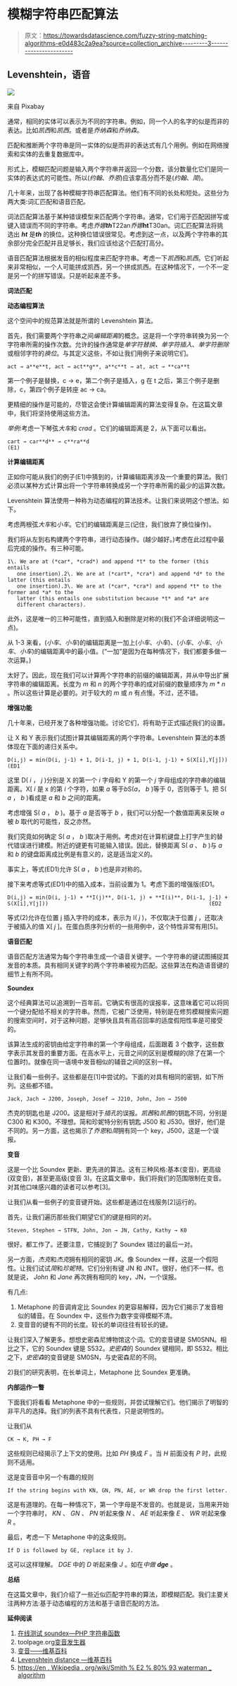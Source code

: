 # 模糊字符串匹配算法

> 原文：<https://towardsdatascience.com/fuzzy-string-matching-algorithms-e0d483c2a9ea?source=collection_archive---------3----------------------->

## Levenshtein，语音

![](img/92e263db5b7c441c5b987dbf6bada84f.png)

来自 Pixabay

通常，相同的实体可以表示为不同的字符串。例如，同一个人的名字的似是而非的表达。比如*凯西*和*凯西*。或者是*乔纳森*和*乔纳森*。

匹配和推断两个字符串是同一实体的似是而非的表达式有几个用例。例如在网络搜索和实体的去重复数据库中。

形式上，模糊匹配问题是输入两个字符串并返回一个分数，该分数量化它们是同一实体的表达式的可能性。所以(*约翰*、*乔恩*)应该拿高分而不是(*约翰*、*简*)。

几十年来，出现了各种模糊字符串匹配算法。他们有不同的长处和短处。这些分为两大类:词汇匹配和语音匹配。

词法匹配算法基于某种错误模型来匹配两个字符串。通常，它们用于匹配因拼写或键入错误而不同的字符串。考虑*乔娜****th***T22an*乔娜***ht**T30an。词汇匹配算法将挑选出 ***ht*** 是***th*** 的换位。这种换位错误很常见。考虑到这一点，以及两个字符串的其余部分完全匹配并且足够长，我们应该给这个匹配打高分。

语音匹配算法根据发音的相似程度来匹配字符串。考虑一下*凯西*和*凯西*。它们听起来非常相似，一个人可能拼成凯西，另一个拼成凯西。在这种情况下，一个不一定是另一个的拼写错误。只是听起来差不多。

**词法匹配**

**动态编程算法**

这个空间中的规范算法就是所谓的 Levenshtein 算法。

首先，我们需要两个字符串之间*编辑距离*的概念。这是将一个字符串转换为另一个字符串所需的操作次数。允许的操作通常是*单字符替换、单字符插入*、*单字符删除*或相邻字符的*换位*。与其定义这些，不如让我们用例子来说明它们。

```
act → a**e**t, act → act**g**, a**c**t → at, act → **ca**t
```

第一个例子是替换，c → e，第二个例子是插入，g 在 t 之后，第三个例子是删除，c，第四个例子是转座 ac → ca。

更精细的操作是可能的，尽管这会使计算编辑距离的算法变得复杂。在这篇文章中，我们将坚持使用这些方法。

*举例*:考虑一下琴弦*大车*和 *crad* 。它们的编辑距离是 2，从下面可以看出。

```
cart → car**d** → c**ra**d                                              (E1)
```

**计算编辑距离**

正如你可能从我们的例子(E1)中猜到的，计算编辑距离涉及一个重要的算法。我们必须以某种方式计算出将一个字符串转换成另一个字符串所需的最少的运算次数。

Levenshtein 算法使用一种称为动态编程的算法技术。让我们来说明这个想法。如下。

考虑两根弦*大车*和*小车*。它们的编辑距离是三(记住，我们放弃了换位操作)。

我们将从左到右构建两个字符串，进行动态操作。(越少越好。)考虑在此过程中最后完成的操作。有三种可能。

```
1\. We are at (*car*, *crad*) and append *t* to the former (this entails   
   one insertion).2\. We are at (*cart*, *cra*) and append *d* to the latter (this entails
   one insertion).3\. We are at (*car*, *cra*) and append *t* to the former and *a* to the 
   latter (this entails one substitution because *t* and *a* are 
   different characters).
```

此外，这是唯一的三种可能性，直到插入和删除是对称的(我们不会详细说明这一点)。

从 1-3 来看，(*小车*、*小车*)的编辑距离是一加上(*小车*、*小车*)、(*小车*、*小车*、*小车*、*小车*)的编辑距离中的最小值。(“一加”是因为在每种情况下，我们都要多做一次运算。)

太好了。因此，现在我们可以计算两个字符串的前缀的编辑距离，并从中导出扩展字符串的编辑距离。长度为 *m* 和 *n* 的两个字符串的成对前缀的数量顺序为 *m* * *n* 。所以这些计算是必要的。对于较大的 *m* 或 *n* 有点慢。不过，还不错。

**增强功能**

几十年来，已经开发了各种增强功能。讨论它们，将有助于正式描述我们的设置。

让 X 和 Y 表示我们试图计算其编辑距离的两个字符串。Levenshtein 算法的本质体现在下面的递归关系中。

```
D(i,j) = min(D(i, j-1) + 1, D(i-1, j) + 1, D(i-1, j-1) + S(X[i],Y[j]))                                                   (ED1
```

这里 D( *i* ， *j* )分别是 X 的第一个 *i* 字母和 Y 的第一个 *j* 字母组成的字符串的编辑距离。X[ *i* 是 x 的第 *i* 个字符，如果 *a* 等于*b*S(*a*， *b* )等于 0，否则等于 1。把 S( *a* ， *b* )看成是 *a* 和 *b* 之间的距离。

考虑增强 S( *a* ， *b* )。基于 *a* 是否等于 *b* ，我们可以分配一个数值距离来反映 *a* 被 *b* 取代的可能性，反之亦然。

我们究竟如何确定 S( *a* ， *b* )取决于用例。考虑对在计算机键盘上打字产生的替代错误进行建模。附近的键更有可能输入错误。因此，替换距离 S( *a* 、 *b* )与 *a* 和 *b* 的键盘距离成比例是有意义的，这是适当定义的。

事实上，等式(ED1)允许 S( *a* ， *b* )也是非对称的。

接下来考虑等式(ED1)中的插入成本，当前设置为 1。考虑下面的增强版(ED1。

```
D(i,j) = min(D(i, j-1) + **I(j)**, D(i-1, j) + **I(i)**, D(i-1, j-1) + S(X[i],Y[j]))                                                   (ED2
```

等式(2)允许在位置 j 插入字符的成本，表示为 I( *j* )，不仅取决于位置 *j* ，还取决于被插入的值 X[ *j* ]。在蛋白质序列分析的一些用例中，这个特性非常有用[5]。

**语音匹配**

语音匹配方法通常为每个字符串生成一个语音关键字。一个字符串的键试图捕捉其发音的本质。具有相同关键字的两个字符串被视为匹配。这些算法在构造语音键的细节上有所不同。

**Soundex**

这个经典算法可以追溯到一百年前。它确实有很高的误报率，这意味着它可以将同一个键分配给不相关的字符串。然而，它被广泛使用，特别是在修剪模糊搜索问题的搜索空间时，对于这种问题，足够快且具有高召回率的适度假阳性率是可接受的。

该算法生成的密钥由给定字符串的第一个字母组成，后面跟着 3 个数字，这些数字表示其发音的重要方面。在高水平上，元音之间的区别是模糊的(除了在第一个位置时)。就像在同一语境中发音相似的辅音之间的区别一样。

让我们看一些例子。这些都是在[1]中尝试的。下面的对具有相同的密钥，如下所列。这些都不错。

```
Jack, Jach → J200, Joseph, Josef → J210, John, Jon → J500
```

杰克的钥匙也是 J200。这是相对于*插孔*的误报。*凯茜*和*凯茜*的钥匙不同，分别是 C300 和 K300。不理想。简和珍妮特分别有钥匙 J500 和 J530。很好，他们是不同的。另一方面，这也揭示了*乔恩*和*简*拥有同一个 key，J500，这是一个误报。

**变音**

这是一个比 Soundex 更新、更先进的算法。这有三种风格:基本(变音)，更高级(双变音)，甚至更高级(变音 3)。在这篇文章中，我们将我们的范围限制在变音。对其他口味感兴趣的读者可以参考[3]。

让我们从看一些例子的变音键开始。这些都是通过在线服务[2]运行的。

首先，让我们遍历那些我们期望它们的键是相同的对。

```
Steven, Stephen → STFN, John, Jon → JN, Cathy, Kathy → K0
```

很好。都工作了。还要注意，它捕捉到了 Soundex 错过的最后一对。

另一方面，*杰克*和*杰克*拥有相同的密钥 JK。像 Soundex 一样，这是一个假阳性。让我们试试*简*和*珍妮特*。它们分别有键 JN 和 JNT。很好，他们不一样。也就是说， *John* 和 *Jane* 再次拥有相同的 key，JN，一个误报。

有几点:

1.  Metaphone 的音调肯定比 Soundex 的更容易解释，因为它们揭示了发音相似的辅音。在 Soundex 中，这些作为数字变得模糊不清。
2.  变音音的键有不同的长度。较长的单词往往有较长的键。

让我们深入了解更多。想想史密森尼博物馆这个词。它的变音键是 SM0SNN。相比之下，它的 Soundex 键是 S532。*史密森*的 Soundex 键相同，即 S532。相比之下，*史密森*的变音键是 SM0SN，与史密森尼的不同。

2)我们的研究表明，在长单词上，Metaphone 比 Soundex 更准确。

**内部运作一瞥**

下面我们将看看 Metaphone 中的一些规则，并尝试理解它们。他们揭示了明智的非平凡的选择。我们的列表不具有代表性，只是说明性的。

让我们从

```
CK → K, PH → F
```

这些规则已经揭示了上下文的使用。比如 *PH* 换成 *F* 。当 *H* 前面没有 *P* 时，此规则不适用。

这是变音音中另一个有趣的规则

```
If the string begins with KN, GN, PN, AE, or WR drop the first letter.
```

这是有道理的。在每一种情况下，第一个字母是不发音的。也就是说，当用来开始一个字符串时， *KN* 、 *GN* 、 *PN* 听起来像 *N* 、 *AE* 听起来像 *E* 、 *WR* 听起来像 *R* 。

最后，考虑一下 Metaphone 中的这条规则。

```
If D is followed by GE, replace it by J.
```

这可以这样理解。 *DGE* 中的 *D* 听起来像 *J* 。如在*中做* ***dge*** 。

**总结**

在这篇文章中，我们介绍了一些近似匹配字符串的算法，即模糊匹配。我们主要关注两种方法:基于动态编程的方法和基于语音匹配的方法。

**延伸阅读**

1.  [在线测试 soundex—PHP 字符串函数](https://www.functions-online.com/soundex.html)
2.  toolpage.org[变音发生器](https://en.toolpage.org/tool/metaphone)
3.  [变音——维基百科](https://en.wikipedia.org/wiki/Metaphone)
4.  [Levenshtein distance —维基百科](https://en.wikipedia.org/wiki/Levenshtein_distance)
5.  [https://en . Wikipedia . org/wiki/Smith % E2 % 80% 93 waterman _ algorithm](https://en.wikipedia.org/wiki/Smith%E2%80%93Waterman_algorithm)